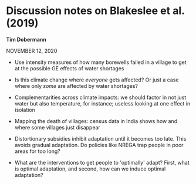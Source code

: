# Discussion notes on Blakeslee et al. (2019)
**Tim Dobermann**

NOVEMBER 12, 2020

* Use intensity measures of how many borewells failed in a village to get at the possible GE effects of water shortages

* Is this climate change where *everyone* gets affected? Or just a case where only *some* are affected by water shortages?

* Complementarities across climate impacts: we should factor in not just water but also temperature, for instance; useless looking at one effect in isolation

* Mapping the death of villages: census data in India shows how and where some villages just disappear

* Distortionary subsidies inhibit adaptation until it becomes too late. This avoids gradual adaptation. Do policies like NREGA trap people in poor areas for too long? 

* What are the interventions to get people to 'optimally' adapt? First, what is optimal adaptation, and second, how can we induce optimal adaptation? 
